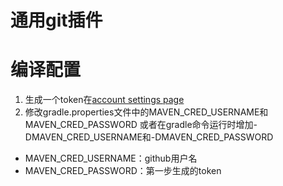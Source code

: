 # 通用git插件

# 编译配置
1. 生成一个token在[account settings page](https://github.com/settings/tokens)
2. 修改gradle.properties文件中的MAVEN_CRED_USERNAME和MAVEN_CRED_PASSWORD
或者在gradle命令运行时增加-DMAVEN_CRED_USERNAME和-DMAVEN_CRED_PASSWORD
- MAVEN_CRED_USERNAME：github用户名
- MAVEN_CRED_PASSWORD：第一步生成的token